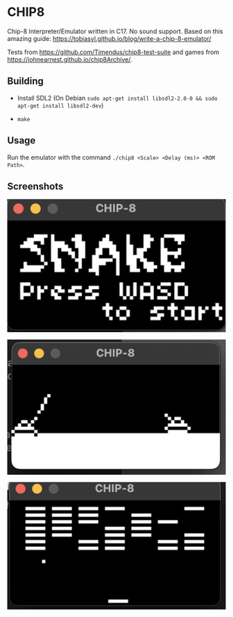 # CHIP8

Chip-8 Interpreter/Emulator written in C17. No sound support. Based on this amazing guide: https://tobiasvl.github.io/blog/write-a-chip-8-emulator/

Tests from https://github.com/Timendus/chip8-test-suite and games from https://johnearnest.github.io/chip8Archive/.

## Building

- Install SDL2 (On Debian `sudo apt-get install libsdl2-2.0-0 && sudo apt-get install libsdl2-dev`)

- `make`

## Usage

Run the emulator with the command `./chip8 <Scale> <Delay (ms)> <ROM Path>`.

## Screenshots 
![snake game](./images/snake.png)

![tank game](./images/tank.png)

![br8kout game](./images/br8kout.png)